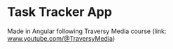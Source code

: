 # Task Tracker App
Made in Angular following Traversy Media course (link: www.youtube.com/@TraversyMedia)
